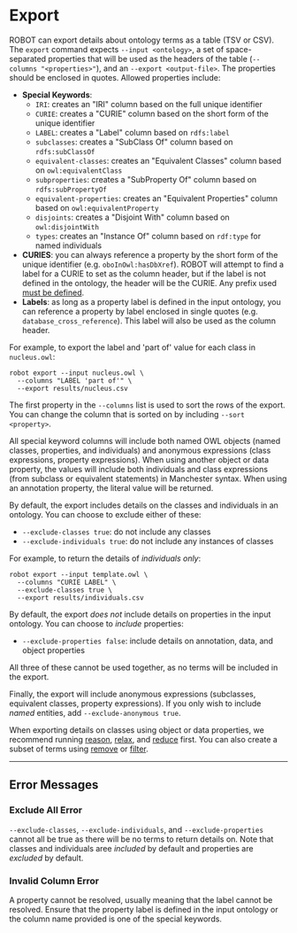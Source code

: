 # Export

ROBOT can export details about ontology terms as a table (TSV or CSV). The `export` command expects `--input <ontology>`, a set of space-separated properties that will be used as the headers of the table (`--columns "<properties>"`), and an `--export <output-file>`. The properties should be enclosed in quotes. Allowed properties include:

* **Special Keywords**:
	* `IRI`: creates an "IRI" column based on the full unique identifier
	* `CURIE`: creates a "CURIE" column based on the short form of the unique identifier
	* `LABEL`: creates a "Label" column based on `rdfs:label`
	* `subclasses`: creates a "SubClass Of" column based on `rdfs:subClassOf`
	* `equivalent-classes`: creates an "Equivalent Classes" column based on `owl:equivalentClass`
	* `subproperties`: creates a "SubProperty Of" column based on `rdfs:subPropertyOf`
	* `equivalent-properties`: creates an "Equivalent Properties" column based on `owl:equivalentProperty`
	* `disjoints`: creates a "Disjoint With" column based on `owl:disjointWith`
	* `types`: creates an "Instance Of" column based on `rdf:type` for named individuals
* **CURIES**: you can always reference a property by the short form of the unique identifier (e.g. `oboInOwl:hasDbXref`). ROBOT will attempt to find a label for a CURIE to set as the column header, but if the label is not defined in the ontology, the header will be the CURIE. Any prefix used [must be defined](global/prefixes).
* **Labels**: as long as a property label is defined in the input ontology, you can reference a property by label enclosed in single quotes (e.g. `database_cross_reference`). This label will also be used as the column header.

For example, to export the label and 'part of' value for each class in `nucleus.owl`:

    robot export --input nucleus.owl \
      --columns "LABEL 'part of'" \
      --export results/nucleus.csv

The first property in the `--columns` list is used to sort the rows of the export. You can change the column that is sorted on by including `--sort <property>`.

All special keyword columns will include both named OWL objects (named classes, properties, and individuals) and anonymous expressions (class expressions, property expressions). When using another object or data property, the values will include both individuals and class expressions (from subclass or equivalent statements) in Manchester syntax. When using an annotation property, the literal value will be returned.

By default, the export includes details on the classes and individuals in an ontology. You can choose to exclude either of these:
* `--exclude-classes true`: do not include any classes
* `--exclude-individuals true`: do not include any instances of classes

For example, to return the details of *individuals only*:

    robot export --input template.owl \
      --columns "CURIE LABEL" \
      --exclude-classes true \
      --export results/individuals.csv

By default, the export *does not* include details on properties in the input ontology. You can choose to *include* properties:
* `--exclude-properties false`: include details on annotation, data, and object properties

All three of these cannot be used together, as no terms will be included in the export.

Finally, the export will include anonymous expressions (subclasses, equivalent classes, property expressions). If you only wish to include *named* entities, add `--exclude-anonymous true`.

When exporting details on classes using object or data properties, we recommend running [reason](/reason), [relax](/relax), and [reduce](/reduce) first. You can also create a subset of terms using [remove](/remove) or [filter](/filter).

---

## Error Messages

### Exclude All Error

`--exclude-classes`, `--exclude-individuals`, and `--exclude-properties` cannot all be true as there will be no terms to return details on. Note that classes and individuals aree *included* by default and properties are *excluded* by default.

### Invalid Column Error

A property cannot be resolved, usually meaning that the label cannot be resolved. Ensure that the property label is defined in the input ontology or the column name provided is one of the special keywords.
